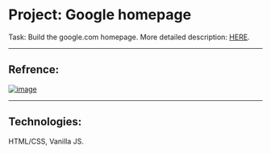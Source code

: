# Project: Google homepage
Task: Build the google.com homepage.
More detailed description: [HERE](https://www.theodinproject.com/courses/foundations/lessons/html-css?fbclid=IwAR3He8-KN_NWGaYjSlJfje9QSdAZRN80txOjtADthnrW3y6P9mdHvWhRw44).

---
## Refrence:
[![image](https://user-images.githubusercontent.com/33988208/109421935-b830c480-79d9-11eb-8c4f-f0993d7085ae.png)](https://web.archive.org/web/20191130234759if_/https://www.google.com/)

---
## Technologies:
HTML/CSS, Vanilla JS.
